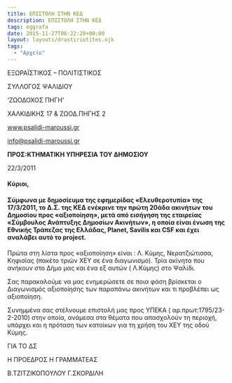 ```yaml
---
title: ΕΠΙΣΤΟΛΗ ΣΤΗΝ ΚΕΔ
description: ΕΠΙΣΤΟΛΗ ΣΤΗΝ ΚΕΔ
tags: eggrafa
date: 2015-11-27T06:22:20+00:00
layout: layouts/drastiriotites.njk
tags:
  - "Αρχείο"
---
```


<!-- excerpt -->

ΕΞΩΡΑΪΣΤΙΚΟΣ – ΠΟΛΙΤΙΣΤΙΚΟΣ

ΣΥΛΛΟΓΟΣ ΨΑΛΙΔΙΟΥ

‘ΖΩΟΔΟΧΟΣ ΠΗΓΗ’

ΧΑΛΚΙΔΙΚΗΣ 17 &amp; ΖΩΟΔ.ΠΗΓΗΣ 2

www.psalidi-maroussi.gr

info@psalidi-maroussi.gr

**ΠΡΟΣ:ΚΤΗΜΑΤΙΚΗ ΥΠΗΡΕΣΙΑ ΤΟΥ ΔΗΜΟΣΙΟΥ**

22/3/2011

#### Κύριοι,

#### Σύμφωνα με δημοσίευμα της εφημερίδας «Ελευθεροτυπία» της 17/3/2011, το Δ.Σ. της ΚΕΔ ενέκρινε την πρώτη 20άδα ακινήτων του Δημοσίου προς «αξιοποίηση», μετά από εισήγηση της εταιρείας «Σύμβουλος Ανάπτυξης Δημοσίων Ακινήτων», η οποία είναι ένωση της Εθνικής Τράπεζας της Ελλάδας, Planet, Savilis και CSF και έχει αναλάβει αυτό το project.

Πρώτα στη λίστα προς «αξιοποίηση» είναι : Λ. Κύμης, Νερατζιώτισσα, Κηφισίας (πακέτο τριών ΧΕΥ σε ένα διαγωνισμό). Τρία ακίνητα που ανήκουν στο Δήμο μας και ένα εξ αυτών ( Λ.Κύμης) στο Ψαλίδι.

Σας παρακαλούμε να μας ενημερώσετε σε ποια φάση βρίσκεται ο Διαγωνισμός αξιοποίησης των παραπάνω ακινήτων και τι προβλέπει ως αξιοποίηση.

Συνημμένα σας στέλνουμε επιστολή μας προς ΥΠΕΚΑ ( αρ.πρωτ:1795/23-2-2010) στην οποία, ανάμεσα στα θέματα που απασχολούν τη περιοχή, υπάρχει και η πρόταση των κατοίκων για τη χρήση του ΧΕΥ της οδού Κύμης.

ΓΙΑ ΤΟ ΔΣ

Η ΠΡΟΕΔΡΟΣ Η ΓΡΑΜΜΑΤΕΑΣ

Β.ΤΖΙΤΖΙΚΟΠΟΥΛΟΥ Γ.ΣΚΟΡΔΙΛΗ
